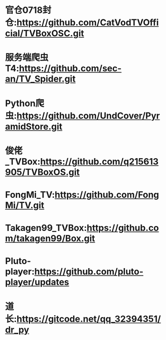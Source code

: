 # 官仓0718封仓:https://github.com/CatVodTVOfficial/TVBoxOSC.git
# 服务端爬虫T4:https://github.com/sec-an/TV_Spider.git
# Python爬虫:https://github.com/UndCover/PyramidStore.git
# 俊佬_TVBox:https://github.com/q215613905/TVBoxOS.git
# FongMi_TV:https://github.com/FongMi/TV.git
# Takagen99_TVBox:https://github.com/takagen99/Box.git
# Pluto-player:https://github.com/pluto-player/updates
# 道长:https://gitcode.net/qq_32394351/dr_py
